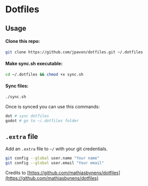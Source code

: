 # Dotfiles

## Usage

#### Clone this repo:

```bash
git clone https://github.com/jpavon/dotfiles.git ~/.dotfiles
```

#### Make sync.sh executable:

```bash
cd ~/.dotfiles && chmod +x sync.sh
```

#### Sync files:

```bash
./sync.sh
```

Once is synced you can use this commands:

```bash
dot # sync dotfiles
godot # go to ~/.dotfiles folder
```

## `.extra` file

Add an `.extra` file to `~/` with your git credentials.

```bash
git config --global user.name "Your name"
git config --global user.email "Your email"
```

Credits to [https://github.com/mathiasbynens/dotfiles](https://github.com/mathiasbynens/dotfiles)